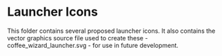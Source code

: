 Launcher Icons
==============

This folder contains several proposed launcher icons. It also contains the vector graphics source file used to create these - coffee_wizard_launcher.svg - for use in future development.  